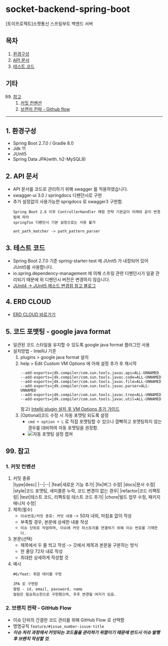 # socket-backend-spring-boot
[토이프로젝트]소켓통신 스프링부트 백엔드 서버

## 목차
1. [환경구성](#1-환경구성)
2. [API 문서](#2-API-문서)
3. [테스트 코드](#3-테스트-코드)

## 기타
99. [참고](#99-참고)
    1. [커밋 컨벤션](#1-커밋-컨벤션)
    2. [브랜치 전략 - Github flow](#2-브랜치-전략---github-flow)
---
## 1. 환경구성
- Spring Boot 2.7.0 / Gradle 8.0
- Jdk 11
- JUnit5
- Spring Data JPA(with. h2-MySQL8)

## 2. API 문서
- API 문서를 코드로 관리하기 위해 swagger 를 적용하였습니다.
- swagger-ui 3.0 / springdocs 디펜던시로 구현
- 추가 설정없이 사용가능한 sprigdocs 로 swagger3 구현함.
  ```text
  Spring Boot 2.6 이후 ControllerHandler 매핑 전략 기본값이 아래와 같이 변경됨에 따라
  springfox 디펜던시 기본 설정으로는 사용 불가

  ant_path_matcher -> path_pattern_parser
  ```

## 3. 테스트 코드
- Spring Boot 2.7.0 기준 spring-starter-test 에 JUnit5 가 내장되어 있어 JUnit5를 사용합니다.
- io.spring.dependency-management 에 의해 스프링 관련 디펜던시가 일괄 관리되기 때문에 위 디펜던시 버전은 변경하지 않습니다.
- [JUnit4 -> JUnit5 메소드 변경점 참고 블로그](https://theheydaze.tistory.com/218)

## 4. ERD CLOUD
- [ERD CLOUD 바로가기](https://www.erdcloud.com/d/6Jyy2YQDEpAqkMYcx)

## 5. 코드 포맷팅 - google java format
- 일관된 코드 스타일을 유지할 수 있도록 google java format 플러그인 사용
- 설치방법 - IntelliJ 기준
  1. plugins > google java format 설치
  2. help > Edit Custom VM Options 에 아래 설정 추가 후 재시작
     ```text
     --add-exports=jdk.compiler/com.sun.tools.javac.api=ALL-UNNAMED
     --add-exports=jdk.compiler/com.sun.tools.javac.code=ALL-UNNAMED
     --add-exports=jdk.compiler/com.sun.tools.javac.file=ALL-UNNAMED
     --add-exports=jdk.compiler/com.sun.tools.javac.parser=ALL-UNNAMED
     --add-exports=jdk.compiler/com.sun.tools.javac.tree=ALL-UNNAMED
     --add-exports=jdk.compiler/com.sun.tools.javac.util=ALL-UNNAMED
     ```
     참고) [Intellij plugin 설치 후 VM Options 추가 가이드](https://github.com/google/google-java-format/blob/master/README.md#intellij-jre-config)
  3. [Optional]코드 수정 시 자동 포맷팅 되도록 설정
     * `cmd + option + L` 로 직접 포맷팅할 수 있으나 깜빡하고 포맷팅하지 않는 경우를 대비하여 자동 포맷팅을 권장함.
     * ![자동 포맷팅 설정 캡쳐](https://github.com/toy-socket-chatting-project/socket-backend-spring-boot/assets/43669379/d1cbb134-9a6e-489d-9b61-cbd7f6705baf)

## 99. 참고
### 1. 커밋 컨벤션
1. 커밋 종류   
   |type|desc|
   |--|--|
   |feat|새로운 기능 추가|
   |fix|버그 수정|
   |docs|문서 수정|
   |style|코드 포맷팅, 세미콜론 누락, 코드 변경이 없는 경우|
   |refactor|코드 리팩토링|
   |test|테스트 코드, 리팩토링 테스트 코드 추가|
   |chore|빌드 업무 수정, 패키지 매니저 수정|
2. 제목(필수)
    - `이슈번호/커밋 종류: 커밋 내용` -> 50자 내외, 마침표 없이 작성
    - 부족할 경우, 본문에 상세한 내용 작성
    - `이슈 단위로 작업하며, 이슈에 커밋 히스토리를 연결하기 위해 이슈 번호를 기재한다.`
3. 본문(선택)
    - 제목에서 두 줄 띄고 작성 -> 깃에서 제목과 본문을 구분하는 방식
    - 한 줄당 72자 내로 작성
    - 최대한 상세하게 작성할 것
4. 예시
   ```
   #6/feat: 회원 테이블 구현

   JPA 로 구현함
   컬럼 - id, email, password, name
   컬럼은 필요최소한으로 구현했으며, 추후 변경될 여지가 있음.
   ```

### 2. 브랜치 전략 - GitHub Flow
- 이슈 단위의 간결한 코드 관리를 위해 GitHub Flow 로 선택함
- 명명규칙 `feature/#issue_number-issue-title`
- ***이슈 처리 과정에서 커밋되는 코드들을 관리하기 위함이기 때문에 반드시 이슈 발행 후 브랜치 작성할 것.***

